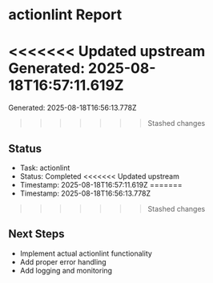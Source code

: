 # actionlint Report

<<<<<<< Updated upstream
Generated: 2025-08-18T16:57:11.619Z
=======
Generated: 2025-08-18T16:56:13.778Z
>>>>>>> Stashed changes

## Status
- Task: actionlint
- Status: Completed
<<<<<<< Updated upstream
- Timestamp: 2025-08-18T16:57:11.619Z
=======
- Timestamp: 2025-08-18T16:56:13.778Z
>>>>>>> Stashed changes

## Next Steps
- Implement actual actionlint functionality
- Add proper error handling
- Add logging and monitoring
